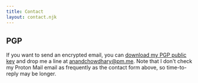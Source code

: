 ```yaml
---
title: Contact
layout: contact.njk
---
```


## PGP

If you want to send an encrypted email, you can [download my PGP public key](/files/public-key.asc) and drop me a line at [anandchowdhary@pm.me](mailto:anandchowdhary@pm.me). Note that I don't check my Proton Mail email as frequently as the contact form above, so time-to-reply may be longer.
